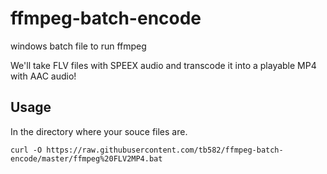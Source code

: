 # ffmpeg-batch-encode
windows batch file to run ffmpeg

We'll take FLV files with SPEEX audio and transcode it into a playable MP4 with AAC audio!

## Usage
In the directory where your souce files are.
```
curl -O https://raw.githubusercontent.com/tb582/ffmpeg-batch-encode/master/ffmpeg%20FLV2MP4.bat
```

